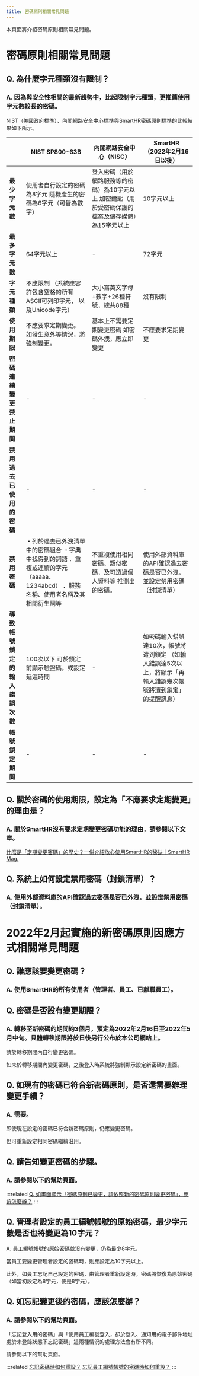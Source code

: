 ```yaml
---
title: 密碼原則相關常見問題
---
```

本頁面將介紹密碼原則相關常見問題。

# 密碼原則相關常見問題

## Q. 為什麼字元種類沒有限制？

### A. 因為與安全性相關的最新趨勢中，比起限制字元種類，更推薦使用字元數較長的密碼。

NIST（美國政府標準）、內閣網路安全中心標準與SmartHR密碼原則標準的比較結果如下所示。

|   | NIST SP800-63B | 內閣網路安全中心（NISC） |   SmartHR  （2022年2月16日以後）   |
| --- | --- | --- | --- |
| **最少字元數** | 使用者自行設定的密碼為8字元 隨機產生的密碼為6字元（可皆為數字） | 登入密碼（用於網路服務等的密碼）為10字元以上 加密鑰匙（用於受密碼保護的檔案及儲存媒體）為15字元以上 | 10字元以上 |
| **最多字元數** |   64字元以上   | \- | 72字元 |
| **字元種類** |   不應限制  （系統應容許包含空格的所有ASCII可列印字元， 以及Unicode字元）   | 大小寫英文字母+數字+26種符號，總共88種 | 沒有限制 |
| **使用期限** |   不應要求定期變更。  如發生意外等情況，將強制變更。   | 基本上不需要定期變更密碼 如密碼外洩，應立即變更 | 不應要求定期變更 |
| **密碼連續變更禁止期間** |   \-   | \- | \- |
| **禁用過去已使用的密碼** | \- | \- | \- |
| **禁用密碼** | ・列於過去已外洩清單中的密碼組合 ・字典中找得到的詞語 ．重複或連續的字元（aaaaa、1234abcd） ．服務名稱、使用者名稱及其相關衍生詞等 | 不重複使用相同密碼、類似密碼，及可透過個人資料等 推測出的密碼。 | 使用外部資料庫的API確認過去密碼是否已外洩，並設定禁用密碼（封鎖清單） |
| **導致帳號鎖定的輸入錯誤次數** |   100次以下  可於鎖定前顯示驗證碼，或設定延遲時間   | \- |   如密碼輸入錯誤達10次，帳號將遭到鎖定 （如輸入錯誤達5次以上，將顯示「再輸入錯誤幾次帳號將遭到鎖定」的提醒訊息）   |
| **帳號鎖定期間** | \- | \- | \- |

## Q. 關於密碼的使用期限，設定為「不應要求定期變更」的理由是？

### A. 關於SmartHR沒有要求定期變更密碼功能的理由，請參閱以下文章。

[什麼是「定期變更密碼」的歷史？一併介紹放心使用SmartHR的秘訣｜SmartHR Mag.](https://mag.smarthr.jp/guide/cloud-hrl/detail/password_history/)

## Q. 系統上如何設定禁用密碼（封鎖清單）？

### A. 使用外部資料庫的API確認過去密碼是否已外洩，並設定禁用密碼（封鎖清單）。

# 2022年2月起實施的新密碼原則因應方式相關常見問題

## Q. 誰應該要變更密碼？

### A. 使用SmartHR的所有使用者（管理者、員工、已離職員工）。

## Q. 密碼是否設有變更期限？

### A. 轉移至新密碼的期間約3個月，預定為2022年2月16日至2022年5月中旬。具體轉移期限將於日後另行公布於本公司網站上。

請於轉移期間內自行變更密碼。

如未於轉移期間內變更密碼，之後登入時系統將強制顯示設定新密碼的畫面。

## Q. 如現有的密碼已符合新密碼原則，是否還需要辦理變更手續？

### A. 需要。

即使現在設定的密碼已符合新密碼原則，仍應變更密碼。

但可重新設定相同密碼繼續沿用。

## Q. 請告知變更密碼的步驟。

### A. 請參閱以下的幫助頁面。

:::related
[Q. 如畫面顯示「密碼原則已變更，請依照新的密碼原則變更密碼」，應該怎麼辦？](https://knowledge.smarthr.jp/hc/ja/articles/4415589321241)
:::

## Q. 管理者設定的員工編號帳號的原始密碼，最少字元數是否也將變更為10字元？
A. 員工編號帳號的原始密碼並沒有變更，仍為最少8字元。

當員工要變更管理者設定的密碼時，則應設定為10字元以上。

此外，如員工忘記自己設定的密碼，由管理者重新設定時，密碼將恢復為原始密碼（如當初設定為8字元，便是8字元）。

## Q. 如忘記變更後的密碼，應該怎麼辦？

### A. 請參閱以下的幫助頁面。

「忘記登入用的密碼」與「使用員工編號登入，卻於登入、通知用的電子郵件地址處於未登錄狀態下忘記密碼」這兩種情況的處理方法會有所不同。

請參閱以下的幫助頁面。

:::related
[忘記密碼時如何重設？](https://knowledge.smarthr.jp/hc/ja/articles/360026265593)
[忘記員工編號帳號的密碼時如何重設？](https://knowledge.smarthr.jp/hc/ja/articles/360026104374)
:::
